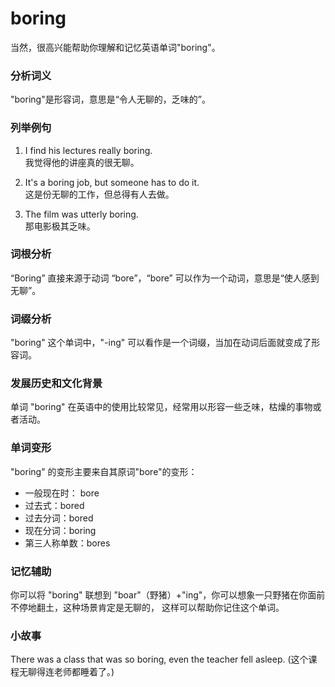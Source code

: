# boring

当然，很高兴能帮助你理解和记忆英语单词"boring"。

  

### 分析词义

  

"boring"是形容词，意思是“令人无聊的，乏味的”。

  

### 列举例句

  

1.  I find his lectures really boring.  
    我觉得他的讲座真的很无聊。
    
      
    
2.  It's a boring job, but someone has to do it.  
    这是份无聊的工作，但总得有人去做。
    
      
    
3.  The film was utterly boring.  
    那电影极其乏味。
    
      
    

  

### 词根分析

  

“Boring” 直接来源于动词 “bore”，“bore” 可以作为一个动词，意思是“使人感到无聊”。

  

### 词缀分析

  

"boring" 这个单词中，"-ing" 可以看作是一个词缀，当加在动词后面就变成了形容词。

  

### 发展历史和文化背景

  

单词 "boring" 在英语中的使用比较常见，经常用以形容一些乏味，枯燥的事物或者活动。

  

### 单词变形

  

"boring" 的变形主要来自其原词"bore"的变形：

  

*   一般现在时： bore
*   过去式：bored
*   过去分词：bored
*   现在分词：boring
*   第三人称单数：bores

  

### 记忆辅助

  

你可以将 "boring" 联想到 "boar"（野猪）+"ing"，你可以想象一只野猪在你面前不停地翻土，这种场景肯定是无聊的， 这样可以帮助你记住这个单词。

  

### 小故事

  

There was a class that was so boring, even the teacher fell asleep. (这个课程无聊得连老师都睡着了。)

